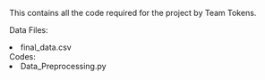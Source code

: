 This contains all the code required for the project by Team Tokens.

Data Files:
<li> final_data.csv</li>
Codes:
<li>Data_Preprocessing.py </li>

